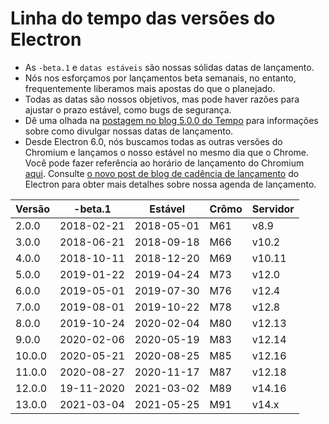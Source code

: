 # Linha do tempo das versões do Electron

* As `-beta.1` e `datas estáveis` são nossas sólidas datas de lançamento.
* Nós nos esforçamos por lançamentos beta semanais, no entanto, frequentemente liberamos mais apostas do que o planejado.
* Todas as datas são nossos objetivos, mas pode haver razões para ajustar o prazo estável, como bugs de segurança.
* Dê uma olhada na [postagem no blog 5.0.0 do Tempo](https://electronjs.org/blog/electron-5-0-timeline) para informações sobre como divulgar nossas datas de lançamento.
* Desde Electron 6.0, nós buscamos todas as outras versões do Chromium e lançamos o nosso estável no mesmo dia que o Chrome. Você pode fazer referência ao horário de lançamento do Chromium [aqui](https://chromiumdash.appspot.com/schedule). Consulte [o novo post de blog de cadência de lançamento](https://www.electronjs.org/blog/12-week-cadence) do Electron para obter mais detalhes sobre nossa agenda de lançamento.

| Versão | -beta.1    | Estável    | Crômo | Servidor |
| ------ | ---------- | ---------- | ----- | -------- |
| 2.0.0  | 2018-02-21 | 2018-05-01 | M61   | v8.9     |
| 3.0.0  | 2018-06-21 | 2018-09-18 | M66   | v10.2    |
| 4.0.0  | 2018-10-11 | 2018-12-20 | M69   | v10.11   |
| 5.0.0  | 2019-01-22 | 2019-04-24 | M73   | v12.0    |
| 6.0.0  | 2019-05-01 | 2019-07-30 | M76   | v12.4    |
| 7.0.0  | 2019-08-01 | 2019-10-22 | M78   | v12.8    |
| 8.0.0  | 2019-10-24 | 2020-02-04 | M80   | v12.13   |
| 9.0.0  | 2020-02-06 | 2020-05-19 | M83   | v12.14   |
| 10.0.0 | 2020-05-21 | 2020-08-25 | M85   | v12.16   |
| 11.0.0 | 2020-08-27 | 2020-11-17 | M87   | v12.18   |
| 12.0.0 | 19-11-2020 | 2021-03-02 | M89   | v14.16   |
| 13.0.0 | 2021-03-04 | 2021-05-25 | M91   | v14.x    |
